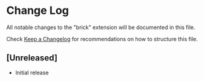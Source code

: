 # Change Log

All notable changes to the "brick" extension will be documented in this file.

Check [Keep a Changelog](http://keepachangelog.com/) for recommendations on how to structure this file.

## [Unreleased]

- Initial release
